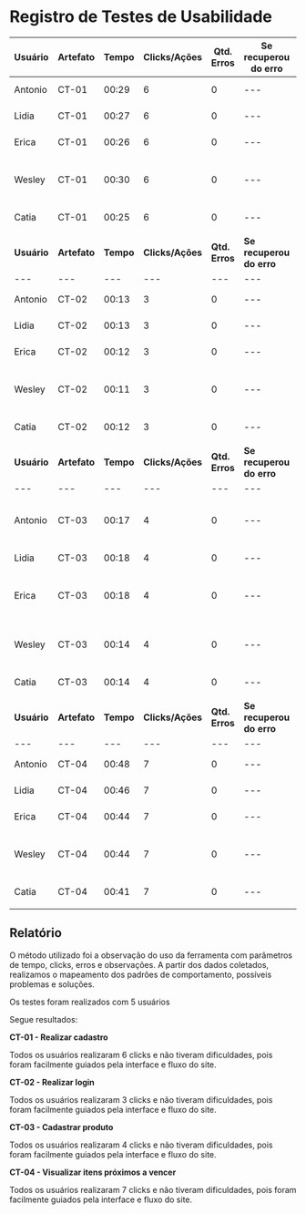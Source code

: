 # Registro de Testes de Usabilidade
| **Usuário** 	| **Artefato** 	| **Tempo** | **Clicks/Ações** | **Qtd. Erros** | **Se recuperou do erro** | **Comentários e observações** |
| --- 	| --- 	| --- | ---  | --- | --- | --- |
| Antonio	| CT-01 	| 00:29 | 6  | 0 | --- | Achou a tela intuitiva |
| Lidia | CT-01 	| 00:27 | 6  | 0 | --- | Não teve dificuldade |
| Erica	| CT-01	 | 00:26 | 6  | 0 | --- | Não teve dúvidas |
| Wesley | CT-01 	| 00:30 | 6  | 0 | --- | Foi facilmente guiado pelo fluxo do site |
| Catia	| CT-01	 | 00:25 | 6  | 0 | --- | Achou a tela intuitiva |
| | |
| **Usuário** 	| **Artefato** 	| **Tempo** | **Clicks/Ações** | **Qtd. Erros** | **Se recuperou do erro** | **Comentários e observações** |
| --- 	| --- 	| --- | ---  | --- | --- | --- |
| Antonio	| CT-02 	| 00:13 | 3  | 0 | --- | Achou a tela intuitiva |
| Lidia | CT-02 	| 00:13 | 3  | 0 | --- | Não teve dificuldade |
| Erica	| CT-02	 | 00:12 | 3  | 0 | --- | Não teve dificuldade |
| Wesley | CT-02 	| 00:11 | 3  | 0 | --- | Foi facilmente guiado pelo fluxo do site |
| Catia	| CT-02	 | 00:12 | 3  | 0 | --- | Não teve dificuldade |
| | |
| **Usuário** 	| **Artefato** 	| **Tempo** | **Clicks/Ações** | **Qtd. Erros** | **Se recuperou do erro** | **Comentários e observações** |
| --- 	| --- 	| --- | ---  | --- | --- | --- |
| Antonio	| CT-03 	| 00:17 | 4  | 0 | --- | Foi facilmente guiado pelo fluxo do site |
| Lidia | CT-03 	| 00:18 | 4  | 0 | --- | Achou a tela intuitiva |
| Erica	| CT-03	 | 00:18 | 4  | 0 | --- | Foi facilmente guiado pelo fluxo do site |
| Wesley | CT-03 	| 00:14 | 4  | 0 | --- | Foi facilmente guiado pelo fluxo do site |
| Catia	| CT-03	 | 00:14 | 4  | 0 | --- | Achou a tela intuitiva |
| | |
| **Usuário** 	| **Artefato** 	| **Tempo** | **Clicks/Ações** | **Qtd. Erros** | **Se recuperou do erro** | **Comentários e observações** |
| --- 	| --- 	| --- | ---  | --- | --- | --- |
| Antonio	| CT-04 	| 00:48 | 7  | 0 | --- | Achou a tela intuitiva |
| Lidia | CT-04 	| 00:46 | 7  | 0 | --- | Não teve dificuldade |
| Erica	| CT-04	 | 00:44 | 7  | 0 | --- | Não teve dúvidas |
| Wesley | CT-04 	| 00:44 | 7  | 0 | --- | Foi facilmente guiado pelo fluxo do site |
| Catia	| CT-04	 | 00:41 | 7  | 0 | --- | Achou a tela intuitiva |
| | |

<h2>Relatório</h2>

O método utilizado foi a observação do uso da ferramenta com parâmetros de tempo, clicks, erros e observações. A partir dos dados coletados, realizamos o mapeamento dos padrões de comportamento, possíveis problemas e soluções.

Os testes foram realizados com 5 usuários

Segue resultados:

**CT-01 - Realizar cadastro**

Todos os usuários realizaram 6 clicks e não tiveram dificuldades, pois foram facilmente guiados pela interface e fluxo do site.

**CT-02 - Realizar login**

Todos os usuários realizaram 3 clicks e não tiveram dificuldades, pois foram facilmente guiados pela interface e fluxo do site.

**CT-03 - Cadastrar produto**

Todos os usuários realizaram 4 clicks e não tiveram dificuldades, pois foram facilmente guiados pela interface e fluxo do site.

**CT-04 - Visualizar itens próximos a vencer**

Todos os usuários realizaram 7 clicks e não tiveram dificuldades, pois foram facilmente guiados pela interface e fluxo do site.

